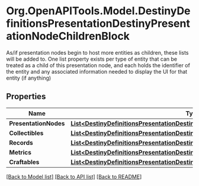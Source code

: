 # Org.OpenAPITools.Model.DestinyDefinitionsPresentationDestinyPresentationNodeChildrenBlock
As/if presentation nodes begin to host more entities as children, these lists will be added to. One list property exists per type of entity that can be treated as a child of this presentation node, and each holds the identifier of the entity and any associated information needed to display the UI for that entity (if anything)

## Properties

Name | Type | Description | Notes
------------ | ------------- | ------------- | -------------
**PresentationNodes** | [**List&lt;DestinyDefinitionsPresentationDestinyPresentationNodeChildEntry&gt;**](DestinyDefinitionsPresentationDestinyPresentationNodeChildEntry.md) |  | [optional] 
**Collectibles** | [**List&lt;DestinyDefinitionsPresentationDestinyPresentationNodeCollectibleChildEntry&gt;**](DestinyDefinitionsPresentationDestinyPresentationNodeCollectibleChildEntry.md) |  | [optional] 
**Records** | [**List&lt;DestinyDefinitionsPresentationDestinyPresentationNodeRecordChildEntry&gt;**](DestinyDefinitionsPresentationDestinyPresentationNodeRecordChildEntry.md) |  | [optional] 
**Metrics** | [**List&lt;DestinyDefinitionsPresentationDestinyPresentationNodeMetricChildEntry&gt;**](DestinyDefinitionsPresentationDestinyPresentationNodeMetricChildEntry.md) |  | [optional] 
**Craftables** | [**List&lt;DestinyDefinitionsPresentationDestinyPresentationNodeCraftableChildEntry&gt;**](DestinyDefinitionsPresentationDestinyPresentationNodeCraftableChildEntry.md) |  | [optional] 

[[Back to Model list]](../README.md#documentation-for-models) [[Back to API list]](../README.md#documentation-for-api-endpoints) [[Back to README]](../README.md)


